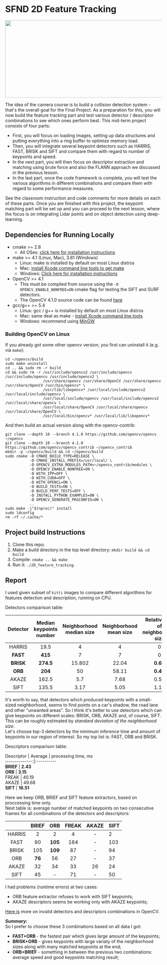 # SFND 2D Feature Tracking

<img src="images/keypoints.png" width="820" height="248" />

The idea of the camera course is to build a collision detection system - that's the overall goal for the Final Project. As a preparation for this, you will now build the feature tracking part and test various detector / descriptor combinations to see which ones perform best. This mid-term project consists of four parts:

* First, you will focus on loading images, setting up data structures and putting everything into a ring buffer to optimize memory load. 
* Then, you will integrate several keypoint detectors such as HARRIS, FAST, BRISK and SIFT and compare them with regard to number of keypoints and speed. 
* In the next part, you will then focus on descriptor extraction and matching using brute force and also the FLANN approach we discussed in the previous lesson. 
* In the last part, once the code framework is complete, you will test the various algorithms in different combinations and compare them with regard to some performance measures. 

See the classroom instruction and code comments for more details on each of these parts. Once you are finished with this project, the keypoint matching part will be set up and you can proceed to the next lesson, where the focus is on integrating Lidar points and on object detection using deep-learning. 

## Dependencies for Running Locally  
* cmake >= 2.8
  * All OSes: [click here for installation instructions](https://cmake.org/install/)
* make >= 4.1 (Linux, Mac), 3.81 (Windows)
  * Linux: make is installed by default on most Linux distros
  * Mac: [install Xcode command line tools to get make](https://developer.apple.com/xcode/features/)
  * Windows: [Click here for installation instructions](http://gnuwin32.sourceforge.net/packages/make.htm)
* OpenCV >= 4.1
  * This must be compiled from source using the `-D OPENCV_ENABLE_NONFREE=ON` cmake flag for testing the SIFT and SURF detectors.
  * The OpenCV 4.1.0 source code can be found [here](https://github.com/opencv/opencv/tree/4.1.0)
* gcc/g++ >= 5.4
  * Linux: gcc / g++ is installed by default on most Linux distros
  * Mac: same deal as make - [install Xcode command line tools](https://developer.apple.com/xcode/features/)
  * Windows: recommend using [MinGW](http://www.mingw.org/)

### Building OpenCV on Linux  

If you already got some other opencv version, you first can uninstall it (e.g. via `make`):  
```
cd ~/opencv/build
sudo make uninstall
cd .. && sudo rm -r build
cd && sudo rm -r /usr/include/opencv2 /usr/include/opencv /usr/include/opencv /usr/include/opencv2 \
                 /usr/share/opencv /usr/share/OpenCV /usr/share/opencv /usr/share/OpenCV /usr/bin/opencv* \
                 /usr/lib/libopencv* /usr/local/include/opencv2 /usr/local/include/opencv \
                 /usr/local/include/opencv /usr/local/include/opencv2 /usr/local/share/opencv \
                 /usr/local/share/OpenCV /usr/local/share/opencv /usr/local/share/OpenCV \
                 /usr/local/bin/opencv* /usr/local/lib/libopencv* 
```  

And then build an actual version along with the opencv-contrib:  
```
git clone --depth 10 --branch 4.1.0 https://github.com/opencv/opencv ~/opencv
git clone --depth 10 --branch 4.1.0 https://github.com/opencv/opencv_contrib ~/opencv_contrib
mkdir -p ~/opencv/build && cd ~/opencv/build
sudo cmake -D CMAKE_BUILD_TYPE=RELEASE \
           -D CMAKE_INSTALL_PREFIX=/usr/local/ \
           -D OPENCV_EXTRA_MODULES_PATH=~/opencv_contrib/modules \
           -D OPENCV_ENABLE_NONFREE=ON \
           -D WITH_IPP=OFF \
           -D WITH_CUDA=OFF \
           -D WITH_OPENCL=ON \
           -D BUILD_TESTS=ON \
           -D BUILD_PERF_TESTS=OFF \
           -D INSTALL_PYTHON_EXAMPLES=ON \
           -D OPENCV_GENERATE_PKGCONFIG=ON \
           ..
sudo make -j"$(nproc)" install
sudo ldconfig
rm -rf ~/.cache/*  
```  

## Project build Instructions  

1. Clone this repo.
2. Make a build directory in the top level directory: `mkdir build && cd build`
3. Compile: `cmake .. && make`
4. Run it: `./2D_feature_tracking`.

## Report  

I used given subset of `kitti` images to compare different algorithms for features detection and description, running on CPU.  

Detectors comparison table:  

Detector | Median keypoints number | Neighborhood median size | Neighborhood mean size | Relative std of neighborhood size | Average processing time, ms  
:-------:|:----------------:|:------------------------:|:----------------------:|:---------------------------------:|:---------------  
HARRIS       | 19.5             | 4                        | 4                      | 0        | 17.59  
**FAST**     | **415**          | 7                        | 7                      | 0        | **4.15**  
**BRISK**    | **274.5**        | 15.802                   | 22.04                  | **0.66** | **32.46**  
**ORB**      | **204**          | 50                       | 58.11                  | **0.45** | **10.84**  
AKAZE        | 162.5            | 5.7                      | 7.68                   | 0.52     | 67.4  
SIFT         | 135.5            | 3.17                     | 5.05                   | 1.18     | 99.9  

It's worth to say, that detectors which produced keypoints with a small-sized neighborhood, seems to find points on a car's shadow, the road lane and other "unwanted areas". So I think it's better to use detectors which can give keypoints on different scales: BRISK, ORB, AKAZE and, of course, SIFT. This can be roughly estimated by *standard deviation of the neighborhood size*.  
Let's choose top-3 detectors by the minimum inference time and amount of keypoints in our region of interest. So my top list is: FAST, ORB and BRISK.  

Descriptors comparison table:  

Descriptor     | Average 
               | processing time, ms  
:-------------:|:----------  
**BRIEF**      | **2.43**  
**ORB**        | **3.15**  
FREAK          | 40.19  
AKAZE          | 49.68  
**SIFT**       | **16.51**  

Here we keep ORB, BRIEF and SIFT feature extractors, based on proccessing time only.  
Next table is: average number of matched keypoints on two consecutive frames for all combinations of the detectors and descriptors:  

|        | BRIEF     | ORB      | FREAK   | AKAZE | SIFT  
:-------:|:---------:|:--------:|:-------:|:-----:|:-----  
HARRIS   | 2         | 2        | 4       | -     | 2  
FAST     | 90        | **105**  | 164     | -     | 103  
BRISK    | 105       | **109**  | 87      | -     | 94  
ORB      | **76**    | 56       | 27      | -     | 37  
AKAZE    | 32        | 34       | 33      | 26    | 24  
SIFT     | 45        | -        | 71      | -     | 50  

I had problems (runtime errors) at two cases: 
 - ORB feature extractor refuses to work with SIFT keypoints;
 - AKAZE descriptors seems be working only with AKAZE keypoints;  
  
[Here is](https://github.com/kyamagu/mexopencv/issues/351) more on invalid detectors and descriptors combinations in OpenCV.  

***Summary:***  
So I prefer to choose these 3 combinations based on all data I got:  
 - **FAST+ORB** - the fastest pair which gives large amount of the keypoints;  
 - **BRISK+ORB** - gives keypoints with large variaty of the neighborhood sizes along with many matched keypoints at the end;  
 - **ORB+BRIEF** - something in between the previous two combinations: average speed and good keypoints matching result;  

